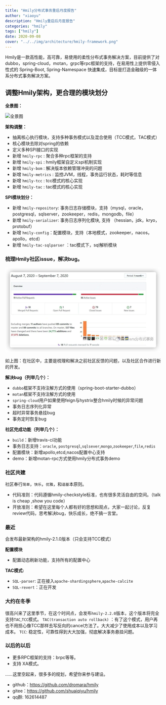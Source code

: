 ```yaml
---
title: "Hmily分布式事务重启月度报告"
author: "xiaoyu"
description: "​Hmily重启后月度报告"
categories: "hmily"
tags: ["hmily"]
date: 2020-09-08
cover: "../../img/architecture/hmily-framework.png"
---
```


Hmily是一款高性能，高可靠，易使用的柔性分布式事务解决方案，目前提供了对dubbo，spring-cloud，motan，grpc等rpc框架的支持，在易用性上提供零侵入性式的 Spring-Boot, Spring-Namespace 快速集成，目标是打造金融级的一体系分布式事务解决方案。

## 调整Hmily架构，更合理的模块划分

**全景图：**

![全景图](/img/architecture/hmily-framework.png)

**架构调整：**

- 抽离核心执行模块，支持多种事务模式以及混合使用（TCC模式，TAC模式）
- 核心模块去除对spring的依赖
- 定义多种SPI接口的实现
- 新增 `hmily-rpc` : 聚合多种rpc框架的支持
- 新增 `hmily-spi` : hmily框架自定义spi机制实现
- 新增 `hmily-bom` : 解决版本依赖管理冲突的问题
- 新增 `hmily-metrics` : 监控JVM，线程，事务运行状态，耗时等信息
- 新增 `hmily-tcc` : tcc模式的核心实现
- 新增 `hmily-tac` : tac模式的核心实现

**SPI模块划分：**

- 新增 `hmily-repository`: 事务日志存储模块，支持（mysql，oracle，postgresql，sqlserver，zookeeper，redis，mongodb，file）
- 新增 `hmily-serializer`: 事务日志序列化模块, 支持 （hessian，jdk，kryo，protobuf）
- 新增 `hmily-config`：配置模块，支持（本地模式，zookeeper，nacos，apollo，etcd）
- 新增 `hmily-tac-sqlparser` ：tac模式下，sql解析模块

### 梳理Hmily社区issue，解决bug。
![hmily-bug](hmily-bug.png)

如上图：在社区中，主要是梳理和解决之前社区反馈的问题，以及社区合作进行新的开发。

**解决bug（列举几个）：**

- `dubbo`框架不支持注解方式的使用（spring-boot-starter-dubbo）
- `motan`框架不支持注解方式的使用
- `spring-cloud`用户如果使用feign与hystrix整合hmily时候的异常问题
- 事务日志序列化异常
- 超时异常事务悬挂bug
- 事务定时恢复bug

**社区完成功能（列举几个）：**

- `build`：新增travis-ci功能
- 事务日志支持：`oracle`, `postgresql`,`sqlsever`,`mongo`,`zookeeper`,`file`,`redis`
- 配置模块：新增apollo,etcd,nacos配置中心支持
- demo：新增motan-rpc方式使用hmily分布式事务demo

### 社区共建

社区奉行`简单`，`快乐`，`优雅`，和`谐基`本原则。

- 代码准则：代码遵循hmily-checkstyle标准，也有很多灵活自由的空间。（talk is cheap ,show you code）
- 开放准则：希望在这里每个人都有好的思想和观点，大家一起讨论，反复review代码，思考解决bug，快乐成长，绝不搞一言堂。

### 最近

会发布最新架构的hmily-2.1.0版本（只会支持TCC模式）

**配置模块**

- 配置动态刷新功能，支持所有的配置中心

**TAC模式:**

- `SQL-parser`: 正在接入`apache-shardingsphere`,`apache-calcite`
- `SQL-revert`：正在开发

### 大约在冬季

很高兴来了这里季节，在这个时间点，会发布`hmily-2.2.0`版本，这个版本将完全支持`TAC`,`TCC`模式。
`TAC(transaction auto rollback)` ：有了这个模式，用户再也不用担心像TCC那样去写反向的cancel方法了。大大减少了使用成本以及学习成本。
`TCC`: 稳定性，可靠性得到大大加强，彻底解决事务悬挂问题。

### 以后的以后

- 更多RPC框架的支持：brpc等等。
- 支持 XA模式。

......这里空起来，很多多的规划，希望你来参与建设。


- github：https://github.com/dromara/hmily
- gitee：https://github.com/shuaiqiyu/hmily
- qq群: 162614487

